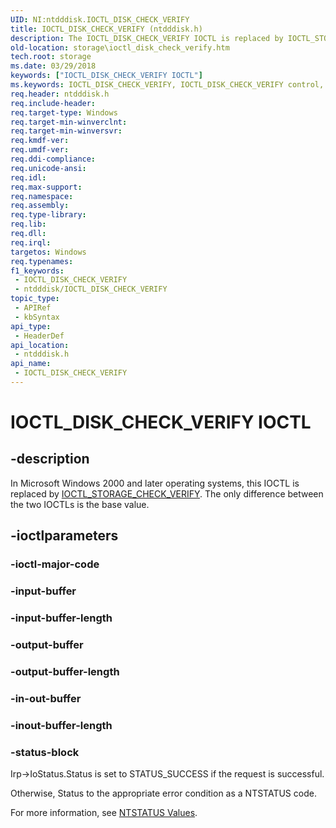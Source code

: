 ```yaml
---
UID: NI:ntdddisk.IOCTL_DISK_CHECK_VERIFY
title: IOCTL_DISK_CHECK_VERIFY (ntdddisk.h)
description: The IOCTL_DISK_CHECK_VERIFY IOCTL is replaced by IOCTL_STORAGE_CHECK_VERIFY In Microsoft Windows 2000 and later operating systems.
old-location: storage\ioctl_disk_check_verify.htm
tech.root: storage
ms.date: 03/29/2018
keywords: ["IOCTL_DISK_CHECK_VERIFY IOCTL"]
ms.keywords: IOCTL_DISK_CHECK_VERIFY, IOCTL_DISK_CHECK_VERIFY control, IOCTL_DISK_CHECK_VERIFY control code [Storage Devices], k307_6a32996e-8526-466a-bcbe-b79b8bacadc6.xml, ntdddisk/IOCTL_DISK_CHECK_VERIFY, storage.ioctl_disk_check_verify
req.header: ntdddisk.h
req.include-header: 
req.target-type: Windows
req.target-min-winverclnt: 
req.target-min-winversvr: 
req.kmdf-ver: 
req.umdf-ver: 
req.ddi-compliance: 
req.unicode-ansi: 
req.idl: 
req.max-support: 
req.namespace: 
req.assembly: 
req.type-library: 
req.lib: 
req.dll: 
req.irql: 
targetos: Windows
req.typenames: 
f1_keywords:
 - IOCTL_DISK_CHECK_VERIFY
 - ntdddisk/IOCTL_DISK_CHECK_VERIFY
topic_type:
 - APIRef
 - kbSyntax
api_type:
 - HeaderDef
api_location:
 - ntdddisk.h
api_name:
 - IOCTL_DISK_CHECK_VERIFY
---
```


# IOCTL_DISK_CHECK_VERIFY IOCTL


## -description

In Microsoft Windows 2000 and later operating systems, this IOCTL is replaced by <a href="/windows-hardware/drivers/ddi/ntddstor/ni-ntddstor-ioctl_storage_check_verify">IOCTL_STORAGE_CHECK_VERIFY</a>. The only difference between the two IOCTLs is the base value.

## -ioctlparameters

### -ioctl-major-code

### -input-buffer

### -input-buffer-length

### -output-buffer

### -output-buffer-length

### -in-out-buffer

### -inout-buffer-length

### -status-block

Irp->IoStatus.Status is set to STATUS_SUCCESS if the request is successful.

Otherwise, Status to the appropriate error condition as a NTSTATUS code. 

For more information, see [NTSTATUS Values](/windows-hardware/drivers/kernel/ntstatus-values).
